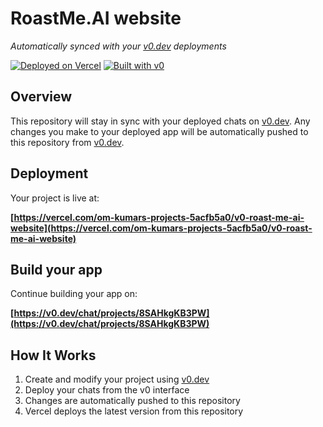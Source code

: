# RoastMe.AI website

*Automatically synced with your [v0.dev](https://v0.dev) deployments*

[![Deployed on Vercel](https://img.shields.io/badge/Deployed%20on-Vercel-black?style=for-the-badge&logo=vercel)](https://vercel.com/om-kumars-projects-5acfb5a0/v0-roast-me-ai-website)
[![Built with v0](https://img.shields.io/badge/Built%20with-v0.dev-black?style=for-the-badge)](https://v0.dev/chat/projects/8SAHkgKB3PW)

## Overview

This repository will stay in sync with your deployed chats on [v0.dev](https://v0.dev).
Any changes you make to your deployed app will be automatically pushed to this repository from [v0.dev](https://v0.dev).

## Deployment

Your project is live at:

**[https://vercel.com/om-kumars-projects-5acfb5a0/v0-roast-me-ai-website](https://vercel.com/om-kumars-projects-5acfb5a0/v0-roast-me-ai-website)**

## Build your app

Continue building your app on:

**[https://v0.dev/chat/projects/8SAHkgKB3PW](https://v0.dev/chat/projects/8SAHkgKB3PW)**

## How It Works

1. Create and modify your project using [v0.dev](https://v0.dev)
2. Deploy your chats from the v0 interface
3. Changes are automatically pushed to this repository
4. Vercel deploys the latest version from this repository